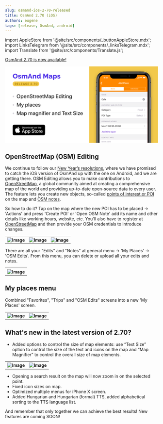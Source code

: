 ```yaml
---
slug: osmand-ios-2-70-released
title: OsmAnd 2.70 (iOS)
authors: eugene
tags: [release, OsmAnd, android]
---
```

import AppleStore from '@site/src/components/_buttonAppleStore.mdx';
import LinksTelegram from '@site/src/components/_linksTelegram.mdx';
import Translate from '@site/src/components/Translate.js';


<a href="https://itunes.apple.com/us/app/osmand-maps-travel-navigate/id934850257">OsmAnd 2.70 is now available!</a>

![OsmAnd iOS 2.70](./ios-2-7.png)

<!--truncate-->

## OpenStreetMap (OSM) Editing

We continue to follow our <a href="https://osmand.net/blog/2019-ny-resolutions">New Year’s resolutions</a>, where we have promised to catch the iOS version of OsmAnd up with the one on Android, and we are getting there. 
OSM Editing allows you to make contributions to <a href="https://www.openstreetmap.org">OpenStreetMap</a>, a global community aimed at creating a comprehensive map of the world and providing up-to-date open-source data to every user.
The feature lets you create new objects, so-called <a href="https://wiki.openstreetmap.org/wiki/Points_of_interest">points of interest or POI</a> on the map and <a href="https://wiki.openstreetmap.org/wiki/Notes">OSM notes</a>.

So how to do it? Tap on the map where the new POI has to be placed → 'Actions' and press 'Create POI' or 'Open OSM Note' add its name and other details like working hours, website, etc. You'll also have to register at <a href="https://www.openstreetmap.org">OpenStreetMap</a> and then provide your OSM credentials to introduce changes.


<table>
  <tr>
    <th><img src={require('./ios-2-7-1.png').default} alt="Image"/></th>
    <th><img src={require('./ios-2-7-2.png').default} alt="Image"/></th>
    <th><img src={require('./ios-2-7-3.png').default} alt="Image"/></th>
  </tr>
</table> 


There are all your "Edits" and "Notes" at general menu → 'My Places' → 'OSM Edits'. From this menu, you can delete or upload all your edits and notes.

<table>
  <tr>
    <th><img src={require('./ios-2-7-4.png').default} alt="Image"/></th>
  </tr>
</table> 

## My places menu

Combined "Favorites", "Trips" and "OSM Edits" screens into a new 'My Places' screen.

<table>
  <tr>
    <th><img src={require('./ios-2-7-5.png').default} alt="Image"/></th>
    <th><img src={require('./ios-2-7-6.png').default} alt="Image"/></th>
  </tr>
</table> 


## What's new in the latest version of 2.70?

* Added options to control the size of map elements: use “Text Size” option to control the size of the text and icons on the map and “Map Magnifier” to control the overall size of map elements.

<table>
  <tr>
    <th><img src={require('./ios-2-7-8.png').default} alt="Image"/></th>
    <th><img src={require('./ios-2-7-9.png').default} alt="Image"/></th>
  </tr>
</table> 

* Opening a search result on the map will now zoom in on the selected point.
* Fixed icon sizes on map.
* Optimized multiple menus for iPhone X screen.
* Added Hungarian and Hungarian (formal) TTS, added alphabetical sorting to the TTS language list.
	


And remember that only together we can achieve the best results!
New features are coming SOON!






<LinksTelegram/>
<AppleStore/>